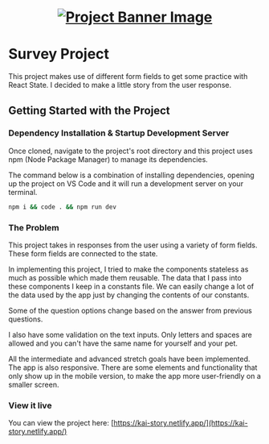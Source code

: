 <h1 align="center">
  <a href="">
    <img src="/src/assets/survey.svg" alt="Project Banner Image">
  </a>
</h1>

# Survey Project

This project makes use of different form fields to get some practice with React State. I decided to make a little story from the user response.

## Getting Started with the Project

### Dependency Installation & Startup Development Server

Once cloned, navigate to the project's root directory and this project uses npm (Node Package Manager) to manage its dependencies.

The command below is a combination of installing dependencies, opening up the project on VS Code and it will run a development server on your terminal.

```bash
npm i && code . && npm run dev
```

### The Problem

This project takes in responses from the user using a variety of form fields. These form fields are connected to the state.

In implementing this project, I tried to make the components stateless as much as possible which made them reusable. The data that I pass into these components I keep in a constants file. We can easily change a lot of the data used by the app just by changing the contents of our constants.

Some of the question options change based on the answer from previous questions.

I also have some validation on the text inputs. Only letters and spaces are allowed and you can't have the same name for yourself and your pet.

All the intermediate and advanced stretch goals have been implemented. The app is also responsive. There are some elements and functionality that only show up in the mobile version, to make the app more user-friendly on a smaller screen.

### View it live

You can view the project here:
[https://kai-story.netlify.app/](https://kai-story.netlify.app/)
